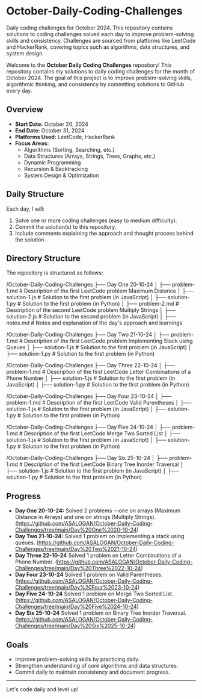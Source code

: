 # October-Daily-Coding-Challenges
Daily coding challenges for October 2024. This repository contains solutions to coding challenges solved each day to improve problem-solving skills and consistency. Challenges are sourced from platforms like LeetCode and HackerRank, covering topics such as algorithms, data structures, and system design.

Welcome to the **October Daily Coding Challenges** repository! This repository contains my solutions to daily coding challenges for the month of October 2024. The goal of this project is to improve problem-solving skills, algorithmic thinking, and consistency by committing solutions to GitHub every day.

## Overview

- **Start Date:** October 20, 2024
- **End Date:** October 31, 2024
- **Platforms Used:** LeetCode, HackerRank
- **Focus Areas:**
  - Algorithms (Sorting, Searching, etc.)
  - Data Structures (Arrays, Strings, Trees, Graphs, etc.)
  - Dynamic Programming
  - Recursion & Backtracking
  - System Design & Optimization

## Daily Structure

Each day, I will:
1. Solve one or more coding challenges (easy to medium difficulty).
2. Commit the solution(s) to this repository.
3. Include comments explaining the approach and thought process behind the solution.

## Directory Structure

The repository is structured as follows:

/October-Daily-Coding-Challenges 
├── Day One 20-10-24
│   ├── problem-1.md       # Description of the first LeetCode problem Maximum Distance 
│   ├── solution-1.js      # Solution to the first problem (in JavaScript) 
│   ├── solution-1.py      # Solution to the first problem (in Python) 
│   ├── problem-2.md       # Description of the second LeetCode problem Multiply Strings
│   ├── solution-2.js      # Solution to the second problem (in JavaScript) 
│   ├── notes.md           # Notes and explanation of the day's approach and learnings 


/October-Daily-Coding-Challenges 
├── Day Two 21-10-24 
│   ├── problem-1.md       # Description of the first LeetCode problem Implementing Stack using Queues 
│   ├── solution-1.js      # Solution to the first problem (in JavaScript) 
│   ├── solution-1.py      # Solution to the first problem (in Python) 


/October-Daily-Coding-Challenges 
├── Day Three 22-10-24 
│   ├── problem-1.md       # Description of the first LeetCode  Letter Combinations of a Phone Number
│   ├── solution-1.js      # Solution to the first problem (in JavaScript) 
│   ├── solution-1.py      # Solution to the first problem (in Python) 


/October-Daily-Coding-Challenges 
├── Day Four 23-10-24 
│   ├── problem-1.md       # Description of the first LeetCode Valid Parentheses
│   ├── solution-1.js      # Solution to the first problem (in JavaScript) 
│   ├── solution-1.py      # Solution to the first problem (in Python) 


/October-Daily-Coding-Challenges 
├── Day Five 24-10-24 
│   ├── problem-1.md       # Description of the first LeetCode Merge Two Sorted List
│   ├── solution-1.js      # Solution to the first problem (in JavaScript) 
│   ├── solution-1.py      # Solution to the first problem (in Python)

/October-Daily-Coding-Challenges 
├── Day Six 25-10-24 
│   ├── problem-1.md       # Description of the first LeetCode Binary Tree Inorder Traversal
│   ├── solution-1.js      # Solution to the first problem (in JavaScript) 
│   ├── solution-1.py      # Solution to the first problem (in Python)

## Progress

- **Day One 20-10-24:** Solved 2 problems —one on arrays (Maximum Distance in Arrays) and one on strings (Multiply Strings). (https://github.com/ASALOGAN/October-Daily-Coding-Challenges/tree/main/Day%20One%2020-10-24)
- **Day Two 21-10-24:** Solved 1 problem on implementing a stack using queues. (https://github.com/ASALOGAN/October-Daily-Coding-Challenges/tree/main/Day%20Two%2021-10-24)
- **Day Three 22-10-24** Solved 1 problem on Letter Combinations of a Phone Number. (https://github.com/ASALOGAN/October-Daily-Coding-Challenges/tree/main/Day%20Three%2022-10-24)
- **Day Four 23-10-24** Solved 1 problem on Valid Parentheses. (https://github.com/ASALOGAN/October-Daily-Coding-Challenges/tree/main/Day%20Four%2023-10-24)
- **Day Five 24-10-24** Solved 1 problem on Merge Two Sorted List. (https://github.com/ASALOGAN/October-Daily-Coding-Challenges/tree/main/Day%20Five%2024-10-24)
- **Day Six 25-10-24** Solved 1 problem on  Binary Tree Inorder Traversal. (https://github.com/ASALOGAN/October-Daily-Coding-Challenges/tree/main/Day%20Six%2025-10-24)

## Goals

- Improve problem-solving skills by practicing daily.
- Strengthen understanding of core algorithms and data structures.
- Commit daily to maintain consistency and document progress.

---

Let's code daily and level up!


